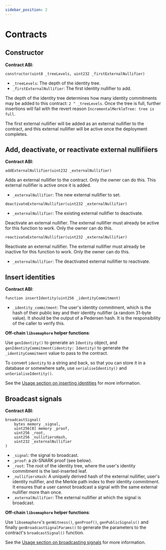 ```yaml
---
sidebar_position: 2
---
```


# Contracts

## Constructor

**Contract ABI**:

`constructor(uint8 _treeLevels, uint232 _firstExternalNullifier)`

- `_treeLevels`: The depth of the identity tree.
- `_firstExternalNullifier`: The first identity nullifier to add.

The depth of the identity tree determines how many identity commitments may be
added to this contract: `2 ^ _treeLevels`. Once the tree is full, further
insertions will fail with the revert reason `IncrementalMerkleTree: tree is full`.

The first external nullifier will be added as an external nullifier to the
contract, and this external nullifier will be active once the deployment
completes.

## Add, deactivate, or reactivate external nullifiiers

**Contract ABI**:

`addExternalNullifier(uint232 _externalNullifier)`

Adds an external nullifier to the contract. Only the owner can do this.
This external nullifier is active once it is added.

- `_externalNullifier`: The new external nullifier to set.

`deactivateExternalNullifier(uint232 _externalNullifier)`

- `_externalNullifier`: The existing external nullifier to deactivate.

Deactivate an external nullifier. The external nullifier must already be active
for this function to work. Only the owner can do this.

`reactivateExternalNullifier(uint232 _externalNullifier)`

Reactivate an external nullifier. The external nullifier must already be
inactive for this function to work. Only the owner can do this.

- `_externalNullifier`: The deactivated external nullifier to reactivate.

## Insert identities

**Contract ABI**:

`function insertIdentity(uint256 _identityCommitment)`

- `_identity_commitment`: The user's identity commitment, which is the hash of
  their public key and their identity nullifier (a random 31-byte value). It
  should be the output of a Pedersen hash. It is the responsibility of the
  caller to verify this.

**Off-chain `libsemaphore` helper functions**:

Use `genIdentity()` to generate an `Identity` object, and
`genIdentityCommitment(identity: Identity)` to generate the
`_identityCommitment` value to pass to the contract.

To convert `identity` to a string and back, so that you can store it in a
database or somewhere safe, use `serialiseIdentity()` and
`unSerialiseIdentity()`.

See the [Usage section on inserting
identities](./usage#insert-identities) for more information.

## Broadcast signals

**Contract ABI**:

```
broadcastSignal(
    bytes memory _signal,
    uint256[8] memory _proof,
    uint256 _root,
    uint256 _nullifiersHash,
    uint232 _externalNullifier
)
```

- `_signal`: the signal to broadcast.
- `_proof`: a zk-SNARK proof (see below).
- `_root`: The root of the identity tree, where the user's identity commitment
  is the last-inserted leaf.
- `_nullifiersHash`: A uniquely derived hash of the external nullifier, user's
  identity nullifier, and the Merkle path index to their identity commitment.
  It ensures that a user cannot broadcast a signal with the same external
  nullifier more than once.
- `_externalNullifier`: The external nullifier at which the signal is
  broadcast.

**Off-chain `libsemaphore` helper functions**:

Use `libsemaphore`'s `genWitness()`, `genProof()`, `genPublicSignals()` and
finally `genBroadcastSignalParams()` to generate the parameters to the
contract's `broadcastSignal()` function.

See the [Usage section on broadcasting
signals](./usage#broadcast-signals) for more information.

